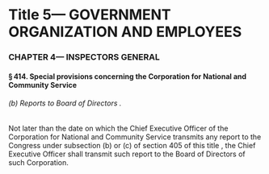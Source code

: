 
# Title 5— GOVERNMENT ORGANIZATION AND EMPLOYEES
### CHAPTER 4— INSPECTORS GENERAL
#### § 414. Special provisions concerning the Corporation for National and Community Service
###### (b) Reports to Board of Directors .

Not later than the date on which the Chief Executive Officer of the Corporation for National and Community Service transmits any report to the Congress under subsection (b) or (c) of section 405 of this title , the Chief Executive Officer shall transmit such report to the Board of Directors of such Corporation.
